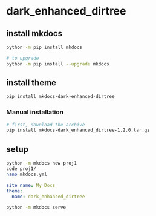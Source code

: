 # dark_enhanced_dirtree

## install mkdocs

```bash
python -m pip install mkdocs

# to upgrade
python -m pip install --upgrade mkdocs
```

## install theme

```bash
pip install mkdocs-dark-enhanced-dirtree
```

### Manual installation

```bash
# first, download the archive
pip install mkdocs-dark_enhanced_dirtree-1.2.0.tar.gz
```

## setup

```bash
python -m mkdocs new proj1
code proj1/
nano mkdocs.yml
```

```yml
site_name: My Docs
theme:
  name: dark_enhanced_dirtree
```

```bash
python -m mkdocs serve
```
